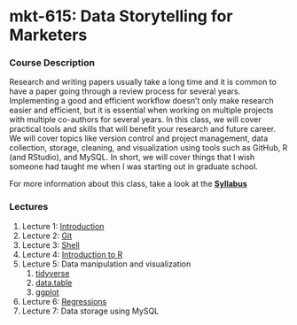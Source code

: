 # mkt-615: Data Storytelling for Marketers

### Course Description
Research and writing papers usually take a long time and it is common to have a paper going through a review process for several years. Implementing a good and efficient workflow doesn’t only make research easier and efficient, but it is essential when working on multiple projects with multiple co-authors for several years. In this class, we will cover practical tools and skills that will benefit your research and future career. We will cover topics like version control and project management, data collection, storage, cleaning, and visualization using tools such as GitHub, R (and RStudio), and MySQL. In short, we will cover things that I wish someone had taught me when I was starting out in graduate school.

For more information about this class, take a look at the **[Syllabus](https://github.com/dadepro/mkt-615/blob/main/syllabus/mkt-615-syllabus.pdf)**

### Lectures

1. Lecture 1: [Introduction](https://raw.githack.com/dadepro/mkt-615/main/lectures/01-intro/01-intro.html)
2. Lecture 2: [Git](https://raw.githack.com/dadepro/mkt-615/main/lectures/02-git/02-git.html)
3. Lecture 3: [Shell](https://raw.githack.com/dadepro/mkt-615/main/lectures/03-shell/03-shell.html)
4. Lecture 4: [Introduction to R](https://raw.githack.com/dadepro/mkt-615/main/lectures/04-rbasics/04-rbasics.html)
5. Lecture 5: Data manipulation and visualization
    1. [tidyverse](https://raw.githack.com/dadepro/mkt-615/main/lectures/05-tidyverse/05-tidyverse.html)
    2. [data.table](https://raw.githack.com/dadepro/mkt-615/main/lectures/06-datatable/06-datatable.html)
    3. [ggplot](https://raw.githack.com/dadepro/mkt-615/main/lectures/07-dataviz/07-dataviz.html)
6. Lecture 6: [Regressions](https://raw.githack.com/dadepro/mkt-615/main/lectures/08-regression/08-regressions.html)
7. Lecture 7: Data storage using MySQL

